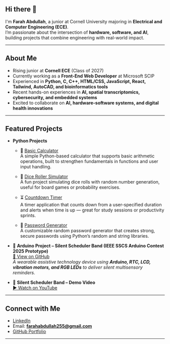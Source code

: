 ## Hi there 👋

I'm **Farah Abdullah**, a junior at Cornell University majoring in **Electrical and Computer Engineering (ECE)**.  
I’m passionate about the intersection of **hardware, software, and AI**, building projects that combine engineering with real-world impact.  

---

## About Me  
- Rising junior at **Cornell ECE** (Class of 2027)  
- Currently working as a **Front-End Web Developer** at Microsoft SCIP  
- Experienced in **Python, C, C++, HTML/CSS, JavaScript, React, Tailwind, AutoCAD, and bioinformatics tools**  
- Recent hands-on experiences in **AI, spatial transcriptomics, cybersecurity, and embedded systems**  
- Excited to collaborate on **AI, hardware-software systems, and digital health innovations**  

---

## Featured Projects  

- **Python Projects**  
  - 🧮 [Basic Calculator](https://github.com/FarahAbd05/BasicCalculator)  
    A simple Python-based calculator that supports basic arithmetic operations, built to strengthen fundamentals in functions and user input handling.  

  - 🎲 [Dice Roller Simulator](https://github.com/FarahAbd05/Dice_roller_simulator)  
    A fun project simulating dice rolls with random number generation, useful for board games or probability exercises.  

  - ⏳ [Countdown Timer](https://github.com/FarahAbd05/Countdown_timer)  
    A timer application that counts down from a user-specified duration and alerts when time is up — great for study sessions or productivity sprints.  

  - 🔑 [Password Generator](https://github.com/FarahAbd05/PasswordGenerator)  
    A customizable random password generator that creates strong, secure passwords using Python’s random and string libraries.  

- 🔧 **Arduino Project – Silent Scheduler Band (IEEE SSCS Arduino Contest 2025 Prototype)**  
  [🔗 View on GitHub](https://github.com/FarahAbd05/SilentSchedulerBand)  
  *A wearable assistive technology device using **Arduino, RTC, LCD, vibration motors, and RGB LEDs** to deliver silent multisensory reminders.*  

- 🎥 **Silent Scheduler Band – Demo Video**  
  [▶️ Watch on YouTube](https://youtu.be/mjybmUZvUmE?si=LrRLN8esgjEDkxmm)  

---

## Connect with Me  

- [LinkedIn](https://www.linkedin.com/in/farah-fawcett-abdullah/)  
- Email: **farahabdullah255@gmail.com**  
- [GitHub Portfolio](https://github.com/FarahAbd05)  

---
